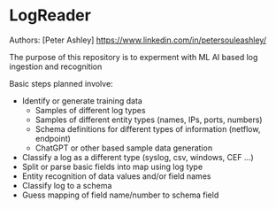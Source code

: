 # LogReader

Authors: 
  [Peter Ashley] https://www.linkedin.com/in/petersouleashley/

The purpose of this repository is to experment with ML AI based log ingestion and recognition

Basic steps planned involve:
- Identify or generate training data
  - Samples of different log types
  - Samples of different entity types (names, IPs, ports, numbers)
  - Schema definitions for different types of information (netflow, endpoint)
  - ChatGPT or other based sample data generation
- Classify a log as a different type (syslog, csv, windows, CEF ...)
- Split or parse basic fields into map using log type
- Entity recognition of data values and/or field names
- Classify log to a schema
- Guess mapping of field name/number to schema field

  
